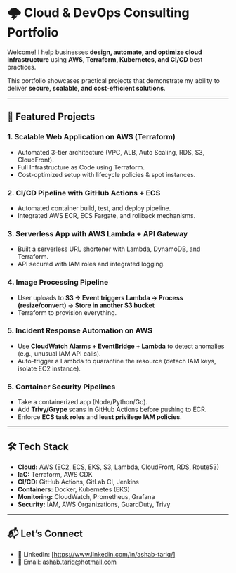 # 🌩 Cloud & DevOps Consulting Portfolio

Welcome! I help businesses **design, automate, and optimize cloud infrastructure** using **AWS, Terraform, Kubernetes, and CI/CD** best practices.  

This portfolio showcases practical projects that demonstrate my ability to deliver **secure, scalable, and cost-efficient solutions**.

---

## 🚀 Featured Projects

### 1. Scalable Web Application on AWS (Terraform)
- Automated 3-tier architecture (VPC, ALB, Auto Scaling, RDS, S3, CloudFront).
- Full Infrastructure as Code using Terraform.
- Cost-optimized setup with lifecycle policies & spot instances.


### 2. CI/CD Pipeline with GitHub Actions + ECS
- Automated container build, test, and deploy pipeline.
- Integrated AWS ECR, ECS Fargate, and rollback mechanisms.


### 3. Serverless App with AWS Lambda + API Gateway
- Built a serverless URL shortener with Lambda, DynamoDB, and Terraform.
- API secured with IAM roles and integrated logging.

### 4. Image Processing Pipeline
- User uploads to **S3 → Event triggers Lambda → Process (resize/convert) → Store in another S3 bucket**
- Terraform to provision everything.

### 5. Incident Response Automation on AWS
- Use **CloudWatch Alarms + EventBridge + Lambda** to detect anomalies (e.g., unusual IAM API calls).
- Auto-trigger a Lambda to quarantine the resource (detach IAM keys, isolate EC2 instance).

### 5. Container Security Pipelines
- Take a containerized app (Node/Python/Go).
- Add **Trivy/Grype** scans in GitHub Actions before pushing to ECR.
- Enforce **ECS task roles** and **least privilege IAM policies**.


---

## 🛠️ Tech Stack
- **Cloud:** AWS (EC2, ECS, EKS, S3, Lambda, CloudFront, RDS, Route53)  
- **IaC:** Terraform, AWS CDK  
- **CI/CD:** GitHub Actions, GitLab CI, Jenkins  
- **Containers:** Docker, Kubernetes (EKS)  
- **Monitoring:** CloudWatch, Prometheus, Grafana  
- **Security:** IAM, AWS Organizations, GuardDuty, Trivy

---

## 📬 Let’s Connect
- 💼 LinkedIn: [https://www.linkedin.com/in/ashab-tariq/]  
- 📧 Email: ashab.tariq@hotmail.com
	
